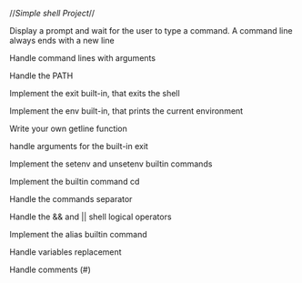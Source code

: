 //*Simple shell Project*//

Display a prompt and wait for the user to type a command. A command line always ends with a new line

Handle command lines with arguments

Handle the PATH

Implement the exit built-in, that exits the shell

Implement the env built-in, that prints the current environment

Write your own getline function

handle arguments for the built-in exit

Implement the setenv and unsetenv builtin commands

Implement the builtin command cd

Handle the commands separator

Handle the && and || shell logical operators

Implement the alias builtin command

Handle variables replacement

Handle comments (#)
